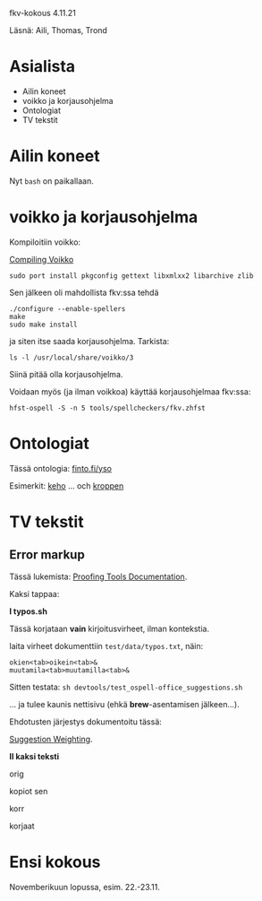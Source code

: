 
fkv-kokous 4.11.21

Läsnä: Aili, Thomas, Trond

# Asialista
* Ailin koneet
* voikko ja korjausohjelma
* Ontologiat
* TV tekstit

# Ailin koneet

Nyt ``bash`` on paikallaan.

# voikko ja korjausohjelma

Kompiloitiin voikko:

[Compiling Voikko](https://giellalt.uit.no/infra/CompilingVoikkoWithHfst.html)

``sudo port install pkgconfig gettext libxmlxx2 libarchive zlib``

Sen jälkeen oli mahdollista fkv:ssa tehdä

```
./configure --enable-spellers
make
sudo make install
```

ja siten itse saada korjausohjelma. Tarkista:

``ls -l /usr/local/share/voikko/3``

Siinä pitää olla korjausohjelma.

Voidaan myös (ja ilman voikkoa) käyttää korjausohjelmaa fkv:ssa:

``hfst-ospell -S -n 5 tools/spellcheckers/fkv.zhfst``




# Ontologiat

Tässä ontologia: [finto.fi/yso](https://finto.fi/yso/)

Esimerkit: [keho](https://finto.fi/yso/fi/page/p109) ... och [kroppen](https://finto.fi/yso/fi/page/p109?clang=sv)


# TV tekstit


## Error markup

Tässä lukemista: [Proofing Tools Documentation](https://giellalt.uit.no/proof/index.html).


Kaksi tappaa: 

**I typos.sh**

Tässä korjataan **vain** kirjoitusvirheet, ilman kontekstia.

laita virheet dokumenttiin ``test/data/typos.txt``, näin:

```
okien<tab>oikein<tab>&
muutamila<tab>muutamilla<tab>&
```

Sitten testata: ``sh devtools/test_ospell-office_suggestions.sh``

... ja tulee kaunis nettisivu (ehkä **brew**-asentamisen jälkeen...).


Ehdotusten järjestys dokumentoitu tässä: 

[Suggestion Weighting](https://giellalt.uit.no/proof/spelling/SuggestionWeighting.html). 


**II kaksi teksti**

orig

kopiot sen

korr

korjaat 





# Ensi kokous

Novemberikuun lopussa, esim. 22.-23.11.




